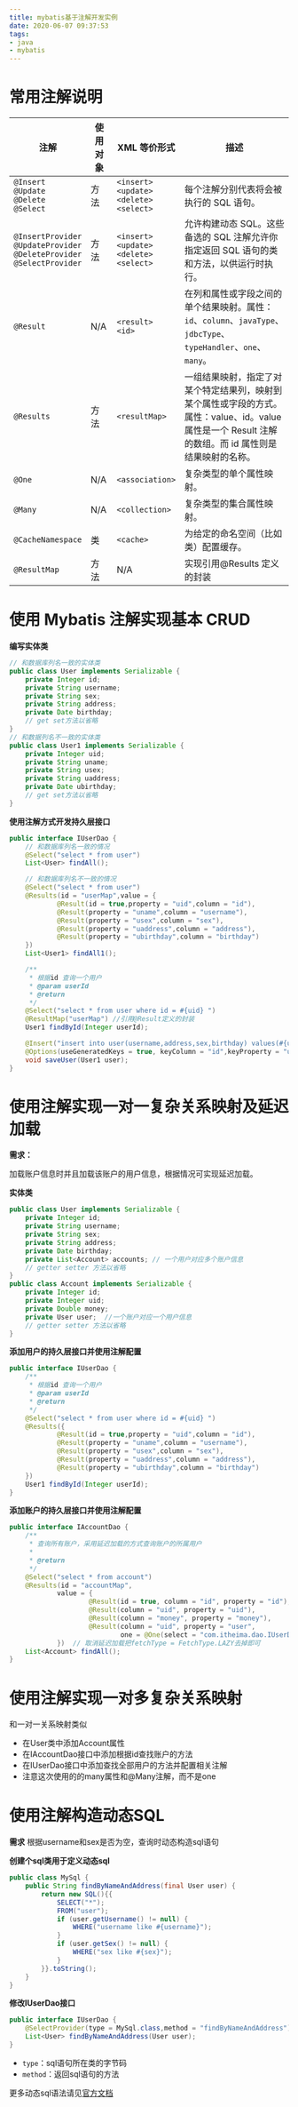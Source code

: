 ```yaml
---
title: mybatis基于注解开发实例
date: 2020-06-07 09:37:53
tags:
- java
- mybatis
---
```


# 常用注解说明

|注解|使用对象|XML 等价形式|描述 |
|-------|-------|-------|------|
|`@Insert`<br/>`@Update`<br/>`@Delete`<br/>`@Select`|方法|`<insert>`<br/>`<update>`<br/>`<delete>`<br/>`<select>`<br/>|每个注解分别代表将会被执行的 SQL 语句。|
|`@InsertProvider`<br/>`@UpdateProvider`<br/>`@DeleteProvider`<br/>`@SelectProvider`|方法|`<insert>`<br/>`<update>`<br/>`<delete>`<br/>`<select>`<br/>|允许构建动态 SQL。这些备选的 SQL 注解允许你指定返回 SQL 语句的类和方法，以供运行时执行。|
|`@Result`|N/A|`<result>`<br/>`<id>`|在列和属性或字段之间的单个结果映射。属性：`id`、`column`、`javaType`、`jdbcType`、`typeHandler`、`one`、`many`。|
|`@Results`|方法|`<resultMap>`|一组结果映射，指定了对某个特定结果列，映射到某个属性或字段的方式。属性：value、id。value 属性是一个 Result 注解的数组。而 id 属性则是结果映射的名称。|
|`@One`|N/A|`<association>`|复杂类型的单个属性映射。|
|`@Many`|N/A|`<collection>`|复杂类型的集合属性映射。|
|`@CacheNamespace`|类|`<cache>`|为给定的命名空间（比如类）配置缓存。|
|`@ResultMap`|方法|N/A|实现引用@Results 定义的封装|

# 使用 Mybatis 注解实现基本 CRUD
**编写实体类**
```java
// 和数据库列名一致的实体类
public class User implements Serializable {
    private Integer id;
    private String username;
    private String sex;
    private String address;
    private Date birthday;
    // get set方法以省略
}
// 和数据列名不一致的实体类
public class User1 implements Serializable {
    private Integer uid;
    private String uname;
    private String usex;
    private String uaddress;
    private Date ubirthday;
    // get set方法以省略
}
```
**使用注解方式开发持久层接口**
```java
public interface IUserDao {
    // 和数据库列名一致的情况
    @Select("select * from user")
    List<User> findAll();

    // 和数据库列名不一致的情况
    @Select("select * from user")
    @Results(id = "userMap",value = {
            @Result(id = true,property = "uid",column = "id"),
            @Result(property = "uname",column = "username"),
            @Result(property = "usex",column = "sex"),
            @Result(property = "uaddress",column = "address"),
            @Result(property = "ubirthday",column = "birthday")
    })
    List<User1> findAll1();

    /**
     * 根据id 查询一个用户
     * @param userId
     * @return
     */
    @Select("select * from user where id = #{uid} ")
    @ResultMap("userMap") //引用@Result定义的封装
    User1 findById(Integer userId);

    @Insert("insert into user(username,address,sex,birthday) values(#{uname},#{uaddress},#{usex},#{ubirthday})")
    @Options(useGeneratedKeys = true, keyColumn = "id",keyProperty = "uid") //添加用户并返回主键id
    void saveUser(User1 user);
}
```
# 使用注解实现一对一复杂关系映射及延迟加载
**需求：**

加载账户信息时并且加载该账户的用户信息，根据情况可实现延迟加载。

**实体类**
```java
public class User implements Serializable {
    private Integer id;
    private String username;
    private String sex;
    private String address;
    private Date birthday;
    private List<Account> accounts; // 一个用户对应多个账户信息
    // getter setter 方法以省略
}
public class Account implements Serializable {
    private Integer id;
    private Integer uid;
    private Double money;
    private User user;  //一个账户对应一个用户信息
    // getter setter 方法以省略
}
```

**添加用户的持久层接口并使用注解配置**
```java
public interface IUserDao {
    /**
     * 根据id 查询一个用户
     * @param userId
     * @return
     */
    @Select("select * from user where id = #{uid} ")
    @Results({
            @Result(id = true,property = "uid",column = "id"),
            @Result(property = "uname",column = "username"),
            @Result(property = "usex",column = "sex"),
            @Result(property = "uaddress",column = "address"),
            @Result(property = "ubirthday",column = "birthday")
    })
    User1 findById(Integer userId);
}
```


**添加账户的持久层接口并使用注解配置**
```java
public interface IAccountDao {
    /**
     * 查询所有账户，采用延迟加载的方式查询账户的所属用户
     *
     * @return
     */
    @Select("select * from account")
    @Results(id = "accountMap",
            value = {
                    @Result(id = true, column = "id", property = "id"),
                    @Result(column = "uid", property = "uid"),
                    @Result(column = "money", property = "money"),
                    @Result(column = "uid", property = "user",
                            one = @One(select = "com.itheima.dao.IUserDao.findById",fetchType = FetchType.LAZY))
            })  // 取消延迟加载把fetchType = FetchType.LAZY去掉即可
    List<Account> findAll();
}
```
# 使用注解实现一对多复杂关系映射
和一对一关系映射类似
- 在User类中添加Account属性
- 在IAccountDao接口中添加根据id查找账户的方法
- 在IUserDao接口中添加查找全部用户的方法并配置相关注解
- 注意这次使用的的many属性和@Many注解，而不是one

# 使用注解构造动态SQL
**需求**
根据username和sex是否为空，查询时动态构造sql语句

**创建个sql类用于定义动态sql**
```java
public class MySql {
    public String findByNameAndAddress(final User user) {
        return new SQL(){{
            SELECT("*");
            FROM("user");
            if (user.getUsername() != null) {
                WHERE("username like #{username}");
            }
            if (user.getSex() != null) {
                WHERE("sex like #{sex}");
            }
        }}.toString();
    }
}
```
**修改IUserDao接口**
```java
public interface IUserDao {
    @SelectProvider(type = MySql.class,method = "findByNameAndAddress")
    List<User> findByNameAndAddress(User user);
}
```
- `type`：sql语句所在类的字节码
- `method`：返回sql语句的方法

更多动态sql语法请见[官方文档](https://mybatis.org/mybatis-3/zh/statement-builders.html)
